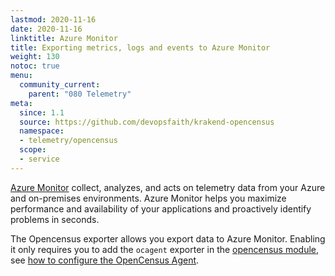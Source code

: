 ```yaml
---
lastmod: 2020-11-16
date: 2020-11-16
linktitle: Azure Monitor
title: Exporting metrics, logs and events to Azure Monitor
weight: 130
notoc: true
menu:
  community_current:
    parent: "080 Telemetry"
meta:
  since: 1.1
  source: https://github.com/devopsfaith/krakend-opencensus
  namespace:
  - telemetry/opencensus
  scope:
  - service
---
```


[Azure Monitor](https://azure.microsoft.com/en-us/services/monitor/) collect, analyzes, and acts on telemetry data from your Azure and on-premises environments. Azure Monitor helps you maximize performance and availability of your applications and proactively identify problems in seconds.

The Opencensus exporter allows you export data to Azure Monitor. Enabling it only requires you to add the `ocagent` exporter in the [opencensus module](/docs/telemetry/opencensus/), see [how to configure the OpenCensus Agent](/docs/telemetry/ocagent/).
